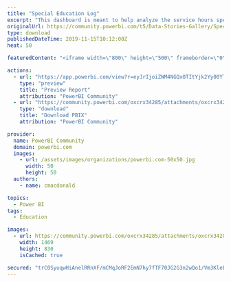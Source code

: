 ```yaml
---
title: "Special Education Log"
excerpt: "This dashboard is meant to help analyze the service hours spent with special education students towards their specific IEP goals. Tracking service"
originalUrl: https://community.powerbi.com/t5/Data-Stories-Gallery/Special-Education-Log/m-p/847739
type: download
publishedDateTime: 2019-11-15T10:12:00Z
heat: 50

featuredContent: "<iframe width=\"800\" height=\"500\" frameborder=\"0\" src=\"https://app.powerbi.com/view?r=eyJrIjoiZWM4NGQxOTItYjk2Yy00YTM5LThhZDItMzlkMzc3NGViN2M1IiwidCI6Ijc0OTQ3MzI5LTdhOTMtNDZhOS1hNjI2LWY1ODgzM2Y4ZTkyOSIsImMiOjZ9\"></iframe>"

actions:
  - url: "https://app.powerbi.com/view?r=eyJrIjoiZWM4NGQxOTItYjk2Yy00YTM5LThhZDItMzlkMzc3NGViN2M1IiwidCI6Ijc0OTQ3MzI5LTdhOTMtNDZhOS1hNjI2LWY1ODgzM2Y4ZTkyOSIsImMiOjZ9"
    type: "preview"
    title: "Preview Report"
    attribution: "PowerBI Community"
  - url: "https://community.powerbi.com/oxcrx34285/attachments/oxcrx34285/DataStoriesGallery/3134/2/SPED%20Logs%20-%20All%20Views.pbix"
    type: "download"
    title: "Download PBIX"
    attribution: "PowerBI Community"

provider:
  name: PowerBI Community
  domain: powerbi.com
  images:
    - url: /assets/images/organizations/powerbi.com-50x50.jpg
      width: 50
      height: 50
  authors:
    - name: cmacdonald

topics:
  - Power BI
tags:
  - Education

images:
  - url: https://community.powerbi.com/oxcrx34285/attachments/oxcrx34285/DataStoriesGallery/3134/1/Dashboard%20Thumbnail.JPG
    width: 1469
    height: 830
    isCached: true

secured: "trC0SyuqwHiAnelRRnXF/mCMqJoRF2EmN7hy7fTF70JG2G3n2wQo1/Vm3KleE69ZSC9uWnDxl2fheqa+9BCbJDzXp+adYvsa2TRatpJ0ofTAYFBy2rmr7Q1CxvCKpKd8rAikYS9vI2Ro/nLlUu96e/frnJvEASVEIndp19aWngW6TIpWRlmBkqhd1U1mnrr02WrS7luQFSmab1OUxDOaNg0ED822apQ/WEKJhD5ti98QJpvzSD4SsyzgRl1jex9hQIy+7jT2kZMGiJnp1UcF3CyhOmuOrY7avJahy5Lx7khxz1QwFbMb+Hei0vzPnVts/77ZsUzEr6NmPzkFsD2mxMm9DadJ9fEM7CAXJiXdxYdi/Rf+FkEk9nh5qTjuV0DvFiTIuRe3rYbQmC0UQPkfKRjRLMhnivFKryVjva7MhCA=;/Pt5/5s0Q+bfn7xXoNU0IA=="
---
```


